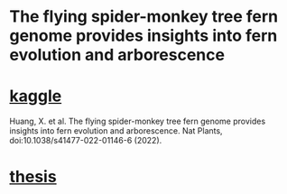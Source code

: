 # The flying spider-monkey tree fern genome provides insights into fern evolution and arborescence  
# [kaggle](https://www.kaggle.com/datasets/linzey/the-flying-spidermonkey-tree-fern-genome)  
Huang, X. et al. The flying spider-monkey tree fern genome provides insights into fern evolution and arborescence. Nat Plants, doi:10.1038/s41477-022-01146-6 (2022).  
# [thesis](https://www.nature.com/articles/s41477-022-01146-6)  









































































































